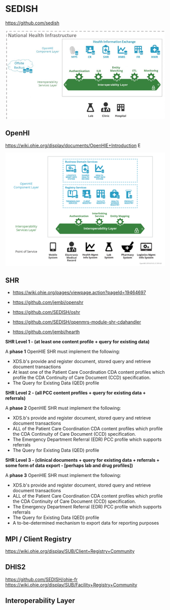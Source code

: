 # SEDISH
https://github.com/sedish

![SEDISH Architecture](sedish-arch.png)

## OpenHI
https://wiki.ohie.org/display/documents/OpenHIE+Introduction        E

![OpenHIE Architecture](openhie-arch.png)

## SHR
- https://wiki.ohie.org/pages/viewpage.action?pageId=19464697
- https://github.com/jembi/openshr

- https://github.com/SEDISH/oshr
- https://github.com/SEDISH/openmrs-module-shr-cdahandler

- https://github.com/jembi/hearth


**SHR Level 1 - (at least one content profile + query for existing data)**

A **phase 1** OpenHIE SHR must implement the following:

- XDS.b's provide and register document, stored query and retrieve document transactions
- At least one of the Patient Care Coordination CDA content profiles which profile the CDA Continuity of Care Document (CCD) specification.
- The Query for Existing Data (QED) profile

**SHR Level 2 - (all PCC content profiles + query for existing data + referrals)**

A **phase 2** OpenHIE SHR must implement the following:

- XDS.b's provide and register document, stored query and retrieve document transactions
- ALL of the Patient Care Coordination CDA content profiles which profile the CDA Continuity of Care Document (CCD) specification.
- The Emergency Department Referral (EDR) PCC profile which supports referrals
- The Query for Existing Data (QED) profile

**SHR Level 3 - (clinical documents + query for existing data + referrals + some form of data export - [perhaps lab and drug profiles])**

A **phase 3** OpenHIE SHR must implement the following:

- XDS.b's provide and register document, stored query and retrieve document transactions
- ALL of the Patient Care Coordination CDA content profiles which profile the CDA Continuity of Care Document (CCD) specification.
- The Emergency Department Referral (EDR) PCC profile which supports referrals
- The Query for Existing Data (QED) profile
- A to-be-determined mechanism to export data for reporting purposes

## MPI / Client Registry
https://wiki.ohie.org/display/SUB/Client+Registry+Community

## DHIS2
https://github.com/SEDISH/ohie-fr
https://wiki.ohie.org/display/SUB/Facility+Registry+Community


## Interoperability Layer